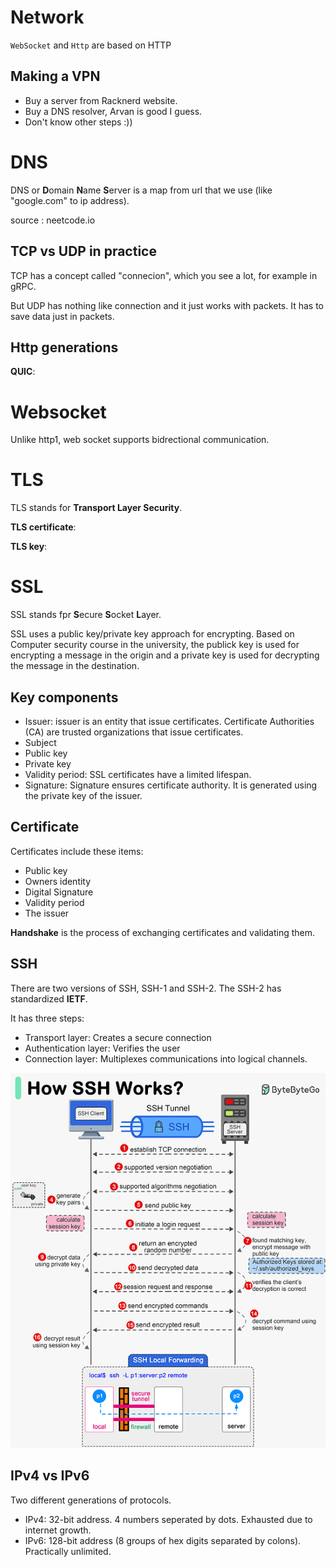 # Network

`WebSocket` and `Http` are based on HTTP

## Making a VPN

- Buy a server from Racknerd website.
- Buy a DNS resolver, Arvan is good I guess.
- Don't know other steps :))

# DNS 

DNS or **D**omain **N**ame **S**erver is a map from url that we use (like "google.com" to ip address).

source : neetcode.io

## TCP vs UDP in practice

TCP has a concept called "connecion", which you see a lot, for example in gRPC.

But UDP has nothing like connection and it just works with packets. It has to save data just in packets.

## Http generations

**QUIC**: 

# Websocket 

Unlike http1, web socket supports bidrectional communication.

# TLS

TLS stands for **Transport Layer Security**.

**TLS certificate**:

**TLS key**:

# SSL

SSL stands fpr **S**ecure **S**ocket **L**ayer.

SSL uses a public key/private key approach for encrypting. Based on Computer security course in the university, the publick key is used for encrypting a message in the origin and a private key is used for decrypting the message in the destination.

## Key components

- Issuer: issuer is an entity that issue certificates. Certificate Authorities (CA) are trusted organizations that issue certificates.
- Subject
- Public key
- Private key
- Validity period: SSL certificates have a limited lifespan.
- Signature: Signature ensures certificate authority. It is generated using the private key of the issuer.  

## Certificate

Certificates include these items:
- Public key
- Owners identity
- Digital Signature
- Validity period
- The issuer

**Handshake** is the process of exchanging certificates and validating them. 

## SSH

There are two versions of SSH, SSH-1 and SSH-2. The SSH-2 has standardized **IETF**.

It has three steps:
- Transport layer: Creates a secure connection
- Authentication layer: Verifies the user
- Connection layer: Multiplexes communications into logical channels.

<img src="https://github.com/parsaeisa/Notes/blob/main/Network/image/how%20SSH%20works.gif">

## IPv4 vs IPv6

Two different generations of protocols.
- IPv4: 32-bit address. 4 numbers seperated by dots. Exhausted due to internet growth.
- IPv6: 128-bit address (8 groups of hex digits separated by colons). Practically unlimited.